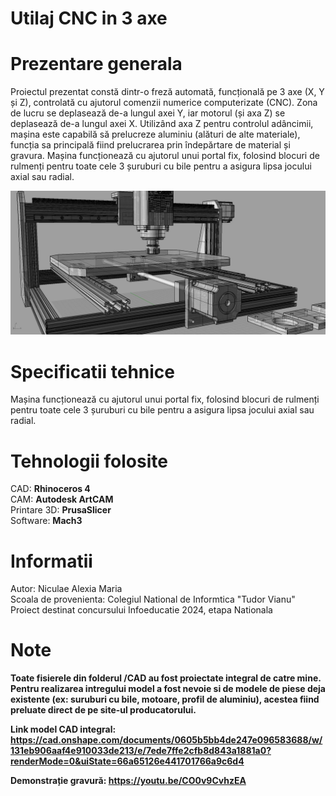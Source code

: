 # Utilaj CNC in 3 axe

# Prezentare generala
Proiectul prezentat constă dintr-o freză
automată, funcțională pe 3 axe (X, Y și Z), controlată
cu ajutorul comenzii numerice computerizate (CNC).
Zona de lucru se deplasează de-a lungul axei Y, iar
motorul (și axa Z) se deplasează de-a lungul axei X.
Utilizând axa Z pentru controlul adâncimii, mașina
este capabilă să prelucreze aluminiu (alături de alte
materiale), funcția sa principală fiind prelucrarea prin
îndepărtare de material și gravura.
Mașina funcționează cu ajutorul unui portal fix,
folosind blocuri de rulmenți pentru toate cele 3
șuruburi cu bile pentru a asigura lipsa jocului axial
sau radial.  

<img src="/imagini/CAD_1.JPG">

# Specificatii tehnice
Mașina funcționează cu ajutorul unui portal fix,
folosind blocuri de rulmenți pentru toate cele 3
șuruburi cu bile pentru a asigura lipsa jocului axial
sau radial.  

# Tehnologii folosite  
CAD: **Rhinoceros 4**  
CAM: **Autodesk ArtCAM**  
Printare 3D: **PrusaSlicer**  
Software: **Mach3**     

# Informatii
Autor: Niculae Alexia Maria  
Scoala de provenienta: Colegiul National de Informtica "Tudor Vianu"  
Proiect destinat concursului Infoeducatie 2024, etapa Nationala      


# Note 

**Toate fisierele din folderul /CAD au fost proiectate integral de catre mine. Pentru realizarea intregului model a fost nevoie si de modele de piese deja existente (ex: suruburi cu bile, motoare, profil de aluminiu), acestea fiind preluate direct de pe site-ul producatorului.**  
  
**Link model CAD integral: https://cad.onshape.com/documents/0605b5bb4de247e096583688/w/131eb906aaf4e910033de213/e/7ede7ffe2cfb8d843a1881a0?renderMode=0&uiState=66a65126e441701766a9c6d4**   
  
**Demonstrație gravură: https://youtu.be/CO0v9CvhzEA**

